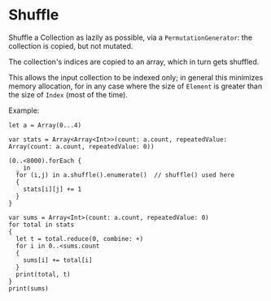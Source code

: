 # Shuffle

Shuffle a Collection as lazily as possible, via a `PermutationGenerator`: the collection is copied, but not mutated.

The collection's indices are copied to an array, which in turn gets shuffled.

This allows the input collection to be indexed only; in general this minimizes memory allocation, for in any case where the size of `Element` is greater than the size of `Index` (most of the time).

Example:
```
let a = Array(0...4)

var stats = Array<Array<Int>>(count: a.count, repeatedValue: Array(count: a.count, repeatedValue: 0))

(0..<8000).forEach {
  _ in
  for (i,j) in a.shuffle().enumerate()  // shuffle() used here
  {
    stats[i][j] += 1
  }
}

var sums = Array<Int>(count: a.count, repeatedValue: 0)
for total in stats
{
  let t = total.reduce(0, combine: +)
  for i in 0..<sums.count
  {
    sums[i] += total[i]
  }
  print(total, t)
}
print(sums)
```
